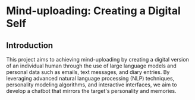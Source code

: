# Mind-uploading: Creating a Digital Self

## Introduction
This project aims to achieving mind-uploading by creating a digital version of an individual human through the use of large language models and personal data such as emails, text messages, and diary entries. By leveraging advanced natural language processing (NLP) techniques, personality modeling algorithms, and interactive interfaces, we aim to develop a chatbot that mirrors the target's personality and memories.
